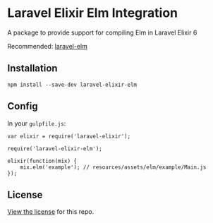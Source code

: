 # Laravel Elixir Elm Integration

A package to provide support for compiling Elm in Laravel Elixir 6

Recommended: [laravel-elm](https://github.com/tightenco/laravel-elm)

## Installation

```
npm install --save-dev laravel-elixir-elm
```

## Config

In your `gulpfile.js`:

```
var elixir = require('laravel-elixir');

require('laravel-elixir-elm');

elixir(function(mix) {
    mix.elm('example'); // resources/assets/elm/example/Main.js
});
```

## License

[View the license](https://github.com/tightenco/laravel-elixir-elm/blob/master/LICENSE) for this repo.
